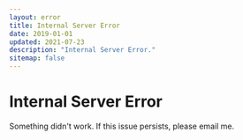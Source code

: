 ```yaml
---
layout: error
title: Internal Server Error
date: 2019-01-01
updated: 2021-07-23
description: "Internal Server Error."
sitemap: false
---
```


# Internal Server Error

Something didn't work. If this issue persists, please email me.
